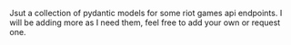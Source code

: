 Jsut a collection of pydantic models for some riot games api endpoints.
I will be adding more as I need them, feel free to add your own or request one.
